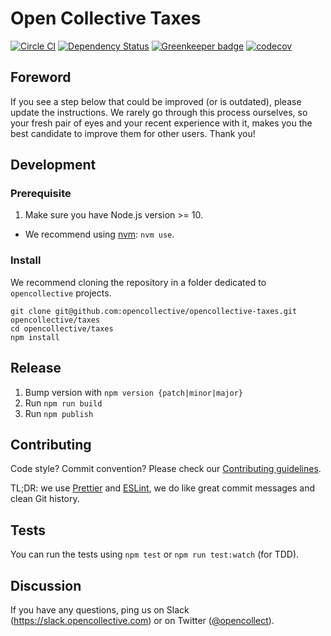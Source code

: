 # Open Collective Taxes

[![Circle CI](https://circleci.com/gh/opencollective/opencollective-taxes/tree/main.svg?style=shield)](https://circleci.com/gh/opencollective/opencollective-frontend/tree/main)
[![Dependency Status](https://david-dm.org/opencollective/opencollective-taxes/status.svg)](https://david-dm.org/opencollective/opencollective-taxes)
[![Greenkeeper badge](https://badges.greenkeeper.io/opencollective/opencollective-taxes.svg)](https://greenkeeper.io/)
[![codecov](https://codecov.io/gh/opencollective/opencollective-taxes/branch/main/graph/badge.svg)](https://codecov.io/gh/opencollective/opencollective-taxes)

## Foreword

If you see a step below that could be improved (or is outdated), please update the instructions. We rarely go through this process ourselves, so your fresh pair of eyes and your recent experience with it, makes you the best candidate to improve them for other users. Thank you!

## Development

### Prerequisite

1. Make sure you have Node.js version >= 10.

- We recommend using [nvm](https://github.com/creationix/nvm): `nvm use`.

### Install

We recommend cloning the repository in a folder dedicated to `opencollective` projects.

```
git clone git@github.com:opencollective/opencollective-taxes.git opencollective/taxes
cd opencollective/taxes
npm install
```

## Release

1. Bump version with `npm version {patch|minor|major}`
2. Run `npm run build`
3. Run `npm publish`

## Contributing

Code style? Commit convention? Please check our [Contributing guidelines](CONTRIBUTING.md).

TL;DR: we use [Prettier](https://prettier.io/) and [ESLint](https://eslint.org/), we do like great commit messages and clean Git history.

## Tests

You can run the tests using `npm test` or `npm run test:watch` (for TDD).

## Discussion

If you have any questions, ping us on Slack
(https://slack.opencollective.com) or on Twitter
([@opencollect](https://twitter.com/opencollect)).
